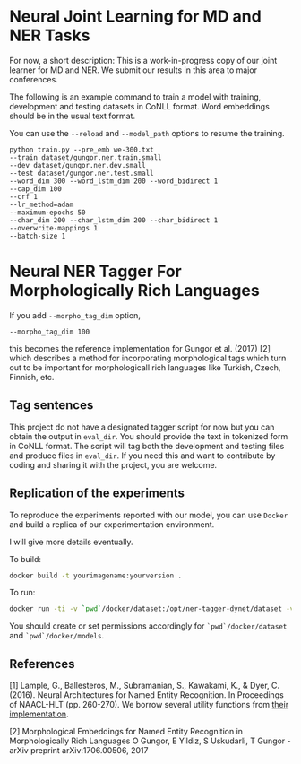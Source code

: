 
# Neural Joint Learning for MD and NER Tasks

For now, a short description: This is a work-in-progress copy of our joint learner for MD and NER.
We submit our results in this area to major conferences.

The following is an example command to train a model with training, development and testing datasets in
CoNLL format. Word embeddings should be in the usual text format.

You can use the `--reload` and `--model_path` options to resume the training.

```
python train.py --pre_emb we-300.txt 
--train dataset/gungor.ner.train.small 
--dev dataset/gungor.ner.dev.small 
--test dataset/gungor.ner.test.small 
--word_dim 300 --word_lstm_dim 200 --word_bidirect 1 
--cap_dim 100 
--crf 1 
--lr_method=adam 
--maximum-epochs 50 
--char_dim 200 --char_lstm_dim 200 --char_bidirect 1 
--overwrite-mappings 1 
--batch-size 1 
```

# Neural NER Tagger For Morphologically Rich Languages

If you add `--morpho_tag_dim` option, 

```
--morpho_tag_dim 100
```

this becomes the reference implementation for Gungor et al. (2017) [2] which describes
a method for incorporating morphological tags which turn out to be important for
morphologicall rich languages like Turkish, Czech, Finnish, etc.

## Tag sentences

This project do not have a designated tagger script for now but you can obtain the output in `eval_dir`. 
You should provide the text in tokenized form in CoNLL format.
The script will tag both the development and testing files and produce files in `eval_dir`.
If you need this and want to contribute by coding and sharing it with the project,
you are welcome.

## Replication of the experiments

To reproduce the experiments reported with our model, you can use `Docker`
and build a replica of our experimentation environment.

I will give more details eventually.

To build:

```bash
docker build -t yourimagename:yourversion .
```

To run:
```bash
docker run -ti -v `pwd`/docker/dataset:/opt/ner-tagger-dynet/dataset -v `pwd`/docker/models:/opt/ner-tagger-dynet/models ner-tagger-dynet:0.0.11 python train.py --train dataset/gungor.ner.train.small --dev dataset/gungor.ner.dev.small --test dataset/gungor.ner.test.small --word_dim 300 --word_lstm_dim 200 --word_bidirect 1 --cap_dim 100 --crf 1 --lr_method=adam --maximum-epochs 50 --char_dim 200 --char_lstm_dim 200 --char_bidirect 1 --overwrite-mappings 1 --batch-size 1
```

You should create or set permissions accordingly for ``` `pwd`/docker/dataset ``` and ``` `pwd`/docker/models ```.

## References

[1] Lample, G., Ballesteros, M., Subramanian, S., Kawakami, K., & Dyer, C. (2016). Neural Architectures for Named Entity Recognition. In Proceedings of NAACL-HLT (pp. 260-270).
We borrow several utility functions from [their implementation](https://github.com/glample/tagger).

[2] Morphological Embeddings for Named Entity Recognition in Morphologically Rich Languages
O Gungor, E Yildiz, S Uskudarli, T Gungor - arXiv preprint arXiv:1706.00506, 2017
